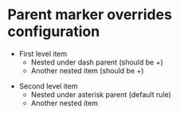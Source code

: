 # Parent marker overrides configuration

- First level item
  - Nested under dash parent (should be +)
  - Another nested item (should be +)

* Second level item
  - Nested under asterisk parent (default rule)
  - Another nested item

